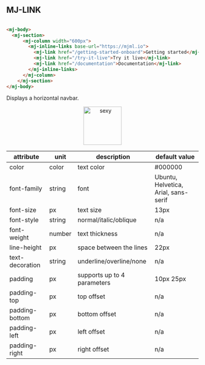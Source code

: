## MJ-LINK

``` html

<mj-body>
  <mj-section>
      <mj-column width="600px">
        <mj-inline-links base-url="https://mjml.io">
          <mj-link href="/getting-started-onboard">Getting started</mj-link>
          <mj-link href="/try-it-live">Try it live</mj-link>
          <mj-link href="/documentation">Documentation</mj-link>
        </mj-inline-links>
      </mj-column>
    </mj-section>
</mj-body>

```

Displays a horizontal navbar.


<p align="center">
  <a href="/try-it-live/"><img width="100px" src="http://imgh.us/TRYITLIVE.svg" alt="sexy" /></a>
</p>

attribute        | unit          | description                    | default value
-----------------|---------------|--------------------------------|------------------------------
color            | color         | text color                     | #000000
font-family      | string        | font                           | Ubuntu, Helvetica, Arial, sans-serif
font-size        | px            | text size                      | 13px
font-style       | string        | normal/italic/oblique          | n/a
font-weight      | number        | text thickness                 | n/a
line-height      | px            | space between the lines        | 22px
text-decoration  | string        | underline/overline/none        | n/a
padding          | px            | supports up to 4 parameters    | 10px 25px
padding-top      | px            | top offset                     | n/a
padding-bottom   | px            | bottom offset                  | n/a
padding-left     | px            | left offset                    | n/a
padding-right    | px            | right offset                   | n/a
